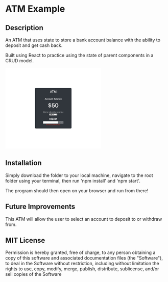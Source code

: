 # ATM Example

## Description

An ATM that uses state to store a bank account balance with the ability to deposit and get cash back.

Built using React to practice using the state of parent components in a CRUD model.

<img src="ATM-Example-SC.jpg" width="300px"/>

## Installation

Simply download the folder to your local machine, navigate to the root folder using your terminal, then run 'npm install' and 'npm start'.

The program should then open on your browser and run from there!

## Future Improvements

This ATM will allow the user to select an account to deposit to or withdraw from.

## MIT License

Permission is hereby granted, free of charge, to any person obtaining a copy
of this software and associated documentation files (the "Software"), to deal
in the Software without restriction, including without limitation the rights
to use, copy, modify, merge, publish, distribute, sublicense, and/or sell
copies of the Software
